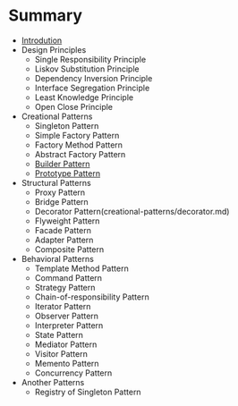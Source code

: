 # Summary

* [Introdution](README.md)
* Design Principles
  * Single Responsibility Principle
  * Liskov Substitution Principle
  * Dependency Inversion Principle
  * Interface Segregation Principle
  * Least Knowledge Principle
  * Open Close Principle
* Creational Patterns
  * Singleton Pattern
  * Simple Factory Pattern
  * Factory Method Pattern
  * Abstract Factory Pattern
  * [Builder Pattern](creational-patterns/builder.md)
  * [Prototype Pattern](creational-patterns/prototype.md)
* Structural Patterns
  * Proxy Pattern
  * Bridge Pattern
  * Decorator Pattern(creational-patterns/decorator.md)
  * Flyweight Pattern
  * Facade Pattern
  * Adapter Pattern
  * Composite Pattern
* Behavioral Patterns
  * Template Method Pattern
  * Command Pattern
  * Strategy Pattern
  * Chain-of-responsibility Pattern
  * Iterator Pattern
  * Observer Pattern
  * Interpreter Pattern
  * State Pattern
  * Mediator Pattern
  * Visitor Pattern
  * Memento Pattern
  * Concurrency Pattern
* Another Patterns
  * Registry of Singleton Pattern
